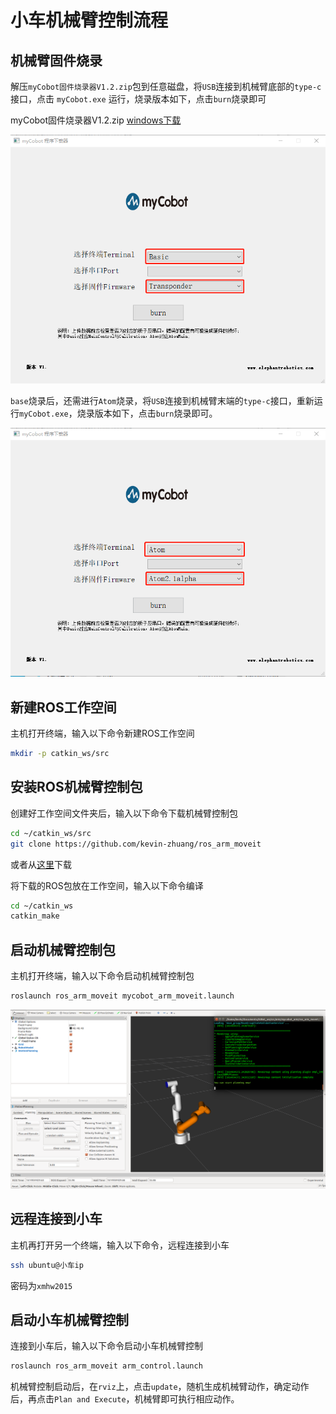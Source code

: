 # 小车机械臂控制流程


## 机械臂固件烧录

解压`myCobot固件烧录器V1.2.zip`包到任意磁盘，将`USB`连接到机械臂底部的`type-c`接口，点击 `myCobot.exe` 运行，烧录版本如下，点击`burn`烧录即可

myCobot固件烧录器V1.2.zip  [windows下载](../source/myCobot固件烧录器V1.2.zip)

![base](../pic/base.png)

`base`烧录后，还需进行`Atom`烧录，将`USB`连接到机械臂末端的`type-c`接口，重新运行`myCobot.exe`，烧录版本如下，点击`burn`烧录即可。

![atom](../pic/atom.png)


## 新建ROS工作空间

主机打开终端，输入以下命令新建ROS工作空间

```bash
mkdir -p catkin_ws/src
```

## 安装ROS机械臂控制包

创建好工作空间文件夹后，输入以下命令下载机械臂控制包

```bash
cd ~/catkin_ws/src
git clone https://github.com/kevin-zhuang/ros_arm_moveit
```

或者从[这里](../source/ros_arm_moveit.zip)下载

将下载的ROS包放在工作空间，输入以下命令编译

```bash
cd ~/catkin_ws
catkin_make
```


## 启动机械臂控制包

主机打开终端，输入以下命令启动机械臂控制包

```bash
roslaunch ros_arm_moveit mycobot_arm_moveit.launch
```

![mycobot_moveit](../pic/mycobot_moveit.png)


## 远程连接到小车

主机再打开另一个终端，输入以下命令，远程连接到小车

```bash
ssh ubuntu@小车ip
```

密码为`xmhw2015`





## 启动小车机械臂控制

连接到小车后，输入以下命令启动小车机械臂控制

```bash
roslaunch ros_arm_moveit arm_control.launch 
```

机械臂控制启动后，在`rviz`上，点击`update`，随机生成机械臂动作，确定动作后，再点击`Plan and Execute`，机械臂即可执行相应动作。

